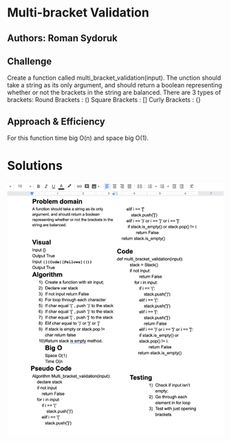 # Multi-bracket Validation

## Authors: Roman Sydoruk

## Challenge
Create a function called multi_bracket_validation(input). The unction should take a string as its only argument, and should return a boolean representing whether or not the brackets in the string are balanced. There are 3 types of brackets:
Round Brackets : ()
Square Brackets : []
Curly Brackets : {}
## Approach & Efficiency
For this function  time big O(n) and space big O(1).

# Solutions
<img src="https://github.com/sydoruk89/python-data-structures-and-algorithms/blob/master/assets/multi_bracket.png">
